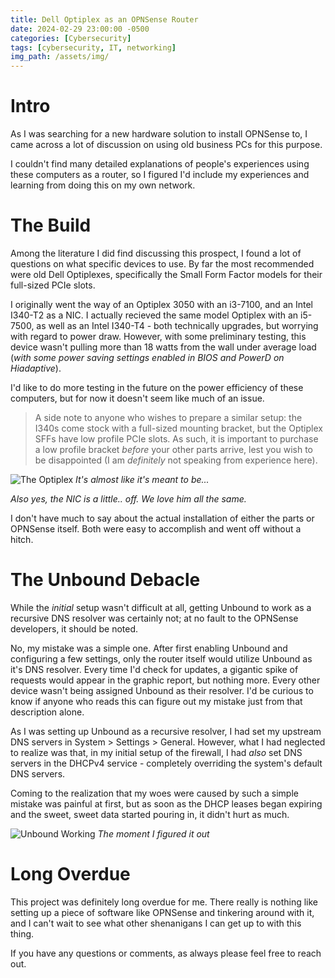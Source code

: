 ```yaml
---
title: Dell Optiplex as an OPNSense Router
date: 2024-02-29 23:00:00 -0500
categories: [Cybersecurity]
tags: [cybersecurity, IT, networking]
img_path: /assets/img/
---
```


# Intro

As I was searching for a new hardware solution to install OPNSense to, I came across
a lot of discussion on using old business PCs for this purpose.

I couldn't find many detailed explanations of people's experiences using these computers as a router, so I figured I'd include my experiences and learning from doing this on my own network.

# The Build

Among the literature I did find discussing this prospect, I found a lot of questions on what specific devices to use. By far the most recommended were old Dell Optiplexes, specifically the Small Form Factor models for their full-sized PCIe slots.

I originally went the way of an Optiplex 3050 with an i3-7100, and an Intel I340-T2 as a NIC. I actually recieved the same model Optiplex with an i5-7500, as well as an Intel I340-T4 - both technically upgrades, but worrying with regard to power draw. However, with some preliminary testing, this device wasn't pulling more than 18 watts from the wall under average load (_with some power saving settings enabled in BIOS and PowerD on Hiadaptive_).

I'd like to do more testing in the future on the power efficiency of these computers, but for now it doesn't seem like much of an issue.

> A side note to anyone who wishes to prepare a similar setup: the I340s come stock with a full-sized mounting bracket, but the Optiplex SFFs have low profile PCIe slots. As such, it is important to purchase a low profile bracket _before_ your other parts arrive, lest you wish to be disappointed (I am _definitely_ not speaking from experience here).

![The Optiplex](optiplex-redacted.jpg)
_It's almost like it's meant to be..._

_Also yes, the NIC is a little.. off. We love him all the same._

I don't have much to say about the actual installation of either the parts or OPNSense itself. Both were easy to accomplish and went off without a hitch.

# The Unbound Debacle

While the _initial_ setup wasn't difficult at all, getting Unbound to work as a recursive DNS resolver was certainly not; at no fault to the OPNSense developers, it should be noted.

No, my mistake was a simple one. After first enabling Unbound and configuring a few settings, only the router itself would utilize Unbound as it's DNS resolver. Every time I'd check for updates, a gigantic spike of requests would appear in the graphic report, but nothing more. Every other device wasn't being assigned Unbound as their resolver. I'd be curious to know if anyone who reads this can figure out my mistake just from that description alone.

As I was setting up Unbound as a recursive resolver, I had set my upstream DNS servers in System > Settings > General. However, what I had neglected to realize was that, in my initial setup of the firewall, I had _also_ set DNS servers in the DHCPv4 service - completely overriding the system's default DNS servers.

Coming to the realization that my woes were caused by such a simple mistake was painful at first, but as soon as the DHCP leases began expiring and the sweet, sweet data started pouring in, it didn't hurt as much.

![Unbound Working](unbound-working.png)
_The moment I figured it out_

# Long Overdue

This project was definitely long overdue for me. There really is nothing like setting up a piece of software like OPNSense and tinkering around with it, and I can't wait to see what other shenanigans I can get up to with this thing.

If you have any questions or comments, as always please feel free to reach out.
